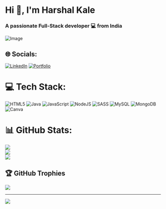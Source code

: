 <h1> Hi 👋, I'm Harshal Kale </h1>
<h3> A passionate Full-Stack developer 💻 from India </h3>

<img src="https://cdn.dribbble.com/users/2131993/screenshots/4948736/thoughtworks-gif_dribbble.gif" alt="Image"/>

## 🌐 Socials:
[![LinkedIn](https://img.shields.io/badge/LinkedIn-%230077B5.svg?style=for-the-badge&logo=linkedin&logoColor=white)](https://linkedin.com/in/harshalkale1109) 
[![Portfolio](https://img.shields.io/badge/Portfolio-%23000000.svg?style=for-the-badge&logo=firefox&logoColor=orange)](https://harshal-portfolio-ecru.vercel.app)

# 💻 Tech Stack:
![HTML5](https://img.shields.io/badge/html5-%23E34F26.svg?style=for-the-badge&logo=html5&logoColor=white) 
![Java](https://img.shields.io/badge/java-%23ED8B00.svg?style=for-the-badge&logo=openjdk&logoColor=white) 
![JavaScript](https://img.shields.io/badge/javascript-%23323330.svg?style=for-the-badge&logo=javascript&logoColor=%23F7DF1E) 
![NodeJS](https://img.shields.io/badge/node.js-6DA55F?style=for-the-badge&logo=node.js&logoColor=white) 
![SASS](https://img.shields.io/badge/SASS-hotpink.svg?style=for-the-badge&logo=SASS&logoColor=white) 
![MySQL](https://img.shields.io/badge/mysql-4479A1.svg?style=for-the-badge&logo=mysql&logoColor=white) 
![MongoDB](https://img.shields.io/badge/MongoDB-%234ea94b.svg?style=for-the-badge&logo=mongodb&logoColor=white) 
![Canva](https://img.shields.io/badge/Canva-%2300C4CC.svg?style=for-the-badge&logo=Canva&logoColor=white) 

# 📊 GitHub Stats:
![](https://github-readme-stats.vercel.app/api?username=harshalkale0911&theme=dark&hide_border=false&include_all_commits=false&count_private=false)<br/>
![](https://github-readme-streak-stats.herokuapp.com/?user=harshalkale0911&theme=dark&hide_border=false)<br/>
![](https://github-readme-stats.vercel.app/api/top-langs/?username=harshalkale0911&theme=dark&hide_border=false&include_all_commits=false&count_private=false&layout=compact)

## 🏆 GitHub Trophies
![](https://github-profile-trophy.vercel.app/?username=harshalkale0911&theme=radical&no-frame=true&no-bg=false&margin-w=4)

---
[![](https://visitcount.itsvg.in/api?id=harshalkale0911&icon=0&color=0)](https://visitcount.itsvg.in)
